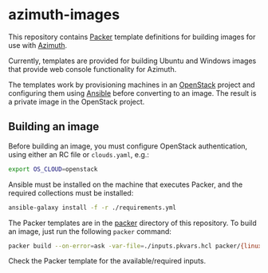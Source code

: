 # azimuth-images

This repository contains [Packer](https://www.packer.io/) template definitions
for building images for use with [Azimuth](https://github.com/stackhpc/azimuth).

Currently, templates are provided for building Ubuntu and Windows images that
provide web console functionality for Azimuth.

The templates work by provisioning machines in an [OpenStack](https://www.openstack.org/)
project and configuring them using [Ansible](https://www.ansible.com/) before
converting to an image. The result is a private image in the OpenStack project.

## Building an image

Before building an image, you must configure OpenStack authentication, using
either an RC file or `clouds.yaml`, e.g.:

```sh
export OS_CLOUD=openstack
```

Ansible must be installed on the machine that executes Packer, and the required
collections must be installed:

```sh
ansible-galaxy install -f -r ./requirements.yml
```

The Packer templates are in the [packer](./packer) directory of this repository.
To build an image, just run the following `packer` command:

```sh
packer build --on-error=ask -var-file=./inputs.pkvars.hcl packer/{linux,windows}-webconsole.pkr.hcl
```

Check the Packer template for the available/required inputs.

